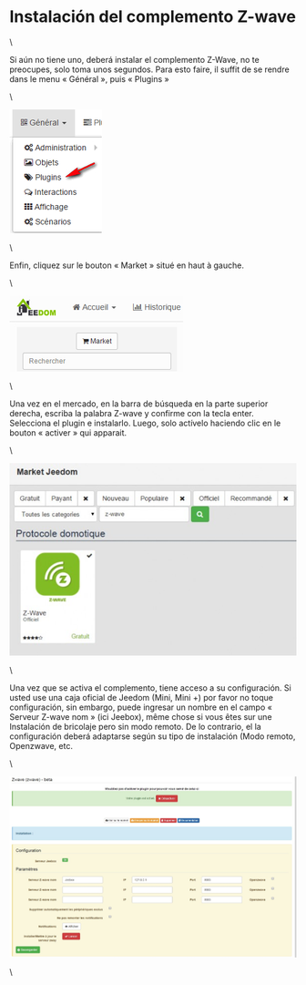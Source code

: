 Instalación del complemento Z-wave 
=============================

\

Si aún no tiene uno, deberá instalar el complemento
Z-Wave, no te preocupes, solo toma unos segundos. Para esto
faire, il suffit de se rendre dans le menu « Général », puis « Plugins »

\

![innstallationzwave1](images/plugin/innstallationzwave1.jpg)

\

Enfin, cliquez sur le bouton « Market » situé en haut à gauche.

\

![innstallationzwave2](images/plugin/innstallationzwave2.jpg)

\

Una vez en el mercado, en la barra de búsqueda en la parte superior derecha,
escriba la palabra Z-wave y confirme con la tecla enter. Selecciona el
plugin e instalarlo. Luego, solo actívelo haciendo clic en
le bouton « activer » qui apparait.

\

![innstallationzwave3](images/plugin/innstallationzwave3.jpg)

\

Una vez que se activa el complemento, tiene acceso a su configuración. Si usted
use una caja oficial de Jeedom (Mini, Mini +) por favor no toque
configuración, sin embargo, puede ingresar un nombre en el campo
« Serveur Z-wave nom » (ici Jeebox), même chose si vous êtes sur une
Instalación de bricolaje pero sin modo remoto. De lo contrario, el
la configuración deberá adaptarse según su tipo de instalación
(Modo remoto, Openzwave, etc.

\

![configzwave](images/plugin/configzwave.jpg)

\

